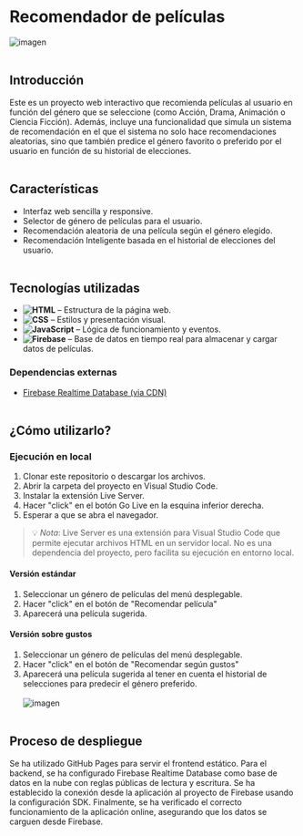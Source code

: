 # Recomendador de películas
![imagen](https://github.com/user-attachments/assets/e3db5e5b-609a-425c-8eb1-e35957ebe0e3)
<br><br>
## Introducción
Este es un proyecto web interactivo que recomienda películas al usuario en función del género que se seleccione (como Acción, Drama, Animación o Ciencia Ficción). Además, incluye una funcionalidad que simula un sistema de recomendación en el que el sistema no solo hace recomendaciones aleatorias, sino que también predice el género favorito o preferido por el usuario en función de su historial de elecciones.
<br><br>
## Características
- Interfaz web sencilla y responsive.
- Selector de género de películas para el usuario.
- Recomendación aleatoria de una película según el género elegido.
- Recomendación Inteligente basada en el historial de elecciones del usuario.
<br><br>
## Tecnologías utilizadas
- **![HTML](https://img.shields.io/badge/-HTML-%23e34f26?style=flat&labelColor=%23ffffff&logo=HTML5)** – Estructura de la página web.
- **![CSS](https://img.shields.io/badge/-CSS-%2300a2ff?style=flat&labelColor=%23007ec6&logo=CSS3)** – Estilos y presentación visual.
- **![JavaScript](https://img.shields.io/badge/-JavaScript-%23f7df1e?style=flat&labelColor=%23000000&logo=JavaScript)** – Lógica de funcionamiento y eventos.
- **![Firebase](https://img.shields.io/badge/-Firebase-%23ffc400?style=flat&labelColor=%23dd2c00&logo=Firebase)** – Base de datos en tiempo real para almacenar y cargar datos de películas.
### Dependencias externas
- [Firebase Realtime Database (via CDN)](https://firebase.google.com/docs/database/web/start)
<br><br>
## ¿Cómo utilizarlo?
### Ejecución en local
1. Clonar este repositorio o descargar los archivos.
2. Abrir la carpeta del proyecto en Visual Studio Code.
3. Instalar la extensión Live Server.
4. Hacer "click" en el botón Go Live en la esquina inferior derecha.
5. Esperar a que se abra el navegador.
> 💡 *Nota*: Live Server es una extensión para Visual Studio Code que permite ejecutar archivos HTML en un servidor local. No es una dependencia del proyecto, pero facilita su ejecución en entorno local.
#### Versión estándar
1. Seleccionar un género de películas del menú desplegable.
2. Hacer "click" en el botón de "Recomendar película"
3. Aparecerá una película sugerida.
#### Versión sobre gustos
1. Seleccionar un género de películas del menú desplegable.
2. Hacer "click" en el botón de "Recomendar según gustos"
3. Aparecerá una película sugerida al tener en cuenta el historial de selecciones para predecir el género preferido.
<br><br>
![imagen](https://github.com/user-attachments/assets/63f9c6ba-2ebb-4e0d-a63e-a96becef3d3c)
<br><br>
## Proceso de despliegue
Se ha utilizado GitHub Pages para servir el frontend estático. Para el backend, se ha configurado Firebase Realtime Database como base de datos en la nube con reglas públicas de lectura y escritura. Se ha establecido la conexión desde la aplicación al proyecto de Firebase usando la configuración SDK. Finalmente, se ha verificado el correcto funcionamiento de la aplicación online, asegurando que los datos se carguen desde Firebase.
